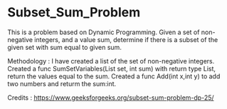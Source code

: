 # Subset_Sum_Problem
This is a problem based on Dynamic Programming.
Given a set of non-negative integers, and a value sum, determine if there is a subset of the given set with sum equal to given sum.

Methodology :
I have created a list of the set of non-negative integers.
Created a func SumSetVariables(List<int> set, int sum) with return type List<int>, return the values equal to the sum.
Created a func Add(int x,int y) to add two numbers and returm the sum:int.  


Credits : https://www.geeksforgeeks.org/subset-sum-problem-dp-25/
